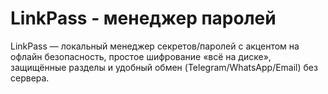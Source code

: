 # LinkPass - менеджер паролей
LinkPass — локальный менеджер секретов/паролей с акцентом на офлайн безопасность, простое шифрование «всё на диске», защищённые разделы и удобный обмен (Telegram/WhatsApp/Email) без сервера.
